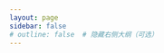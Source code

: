 ```yaml
---
layout: page
sidebar: false  
# outline: false  # 隐藏右侧大纲（可选）
---
```




<script setup>
import ProductC1Index from '../../components/product/ProductC1Index.vue'


//import Modal from './Modal.vue'



</script>

<ProductC1Index/>

<style module>

</style>